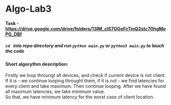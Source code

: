 # Algo-Lab3
#### Task - https://drive.google.com/drive/folders/13IM_clS7GGoFcTmQ2stc70hgMePG_DBf
##### `cd ` into repo directory and run `python main.py` or `python3 main.py` to lauch the code
#### Short algorythm description:
Firstly we loop throungt all devices, and check if current device is not client. If it is - we continue looping throught them, if it is not - we find latencies for every client and take maximum. Then continue looping. After we have found all maximum latencies, we take minimum value. <br> So that, we have minimum latency for the worst case of client location.

